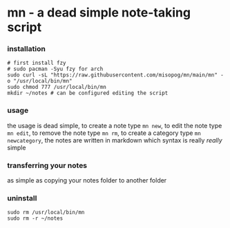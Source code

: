 # mn - a dead simple note-taking script

### installation

```
# first install fzy 
# sudo pacman -Syu fzy for arch
sudo curl -sL "https://raw.githubusercontent.com/misopog/mn/main/mn" -o "/usr/local/bin/mn"
sudo chmod 777 /usr/local/bin/mn
mkdir ~/notes # can be configured editing the script
```

### usage

the usage is dead simple, to create a note type `mn new`, to edit the note type `mn edit`, to remove the note type `mn rm`, to create a category type `mn newcategory`, the notes are written in markdown which syntax is really *really* simple

### transferring your notes

as simple as copying your notes folder to another folder

### uninstall

```
sudo rm /usr/local/bin/mn
sudo rm -r ~/notes
```
